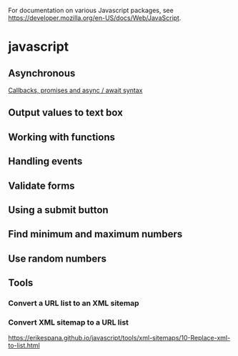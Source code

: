 For documentation on various Javascript packages, see https://developer.mozilla.org/en-US/docs/Web/JavaScript.


# javascript

## Asynchronous

[Callbacks, promises and async / await syntax](https://erikespana.github.io/javascript/asynchronous/)

## Output values to text box

## Working with functions

## Handling events

## Validate forms

## Using a submit button

## Find minimum and maximum numbers

## Use random numbers

## Tools

### Convert a URL list to an XML sitemap


### Convert XML sitemap to a URL list
https://erikespana.github.io/javascript/tools/xml-sitemaps/10-Replace-xml-to-list.html
